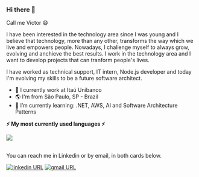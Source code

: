 ### Hi there 👋

Call me Victor 😄

I have been interested in the technology area since I was young and I believe that technology, more than any other, transforms the way which we live and empowers people. Nowadays, I challenge myself to always grow, evolving and anchieve the best results. I work in the technology area and I want to develop projects that can tranform people's lives.

I have worked as technical support, IT intern, Node.js developer and today I'm evolving my skills to be a future software architect.

- 🔭 I currently work at Itaú Unibanco
- 🌎 I'm from São Paulo, SP - Brazil
- 🌱 I’m currently learning: .NET, AWS, AI and Software Architecture Patterns

<b>⚡ My most currently used languages ⚡</b>
<div> 
  <a href="https://github.com/VictorRibeiro13/github-readme-stats">
    <img align="center" src="https://github-readme-stats.vercel.app/api/top-langs/?username=VictorRibeiro13&hide=jupyter+notebook&layout=compact&theme=dark&hide_title=true&exclude_repo=IFSP_Notebook" />
  </a>
</div>  

<br>You can reach me in Linkedin or by email, in both cards below.

[![linkedin URL](https://img.shields.io/twitter/url?color=%230077B5&label=linkedin&logo=linkedin&style=for-the-badge&url=https://www.linkedin.com/in/victor-ribeiro13/)](https://www.linkedin.com/in/victor-ribeiro13/) 
[![gmail URL](https://img.shields.io/badge/Gmail-D14836?style=for-the-badge&logo=gmail&logoColor=white&url=mailto:contato.vsr13@gmail.com)](mailto:contato.vsr13@gmail.com)
